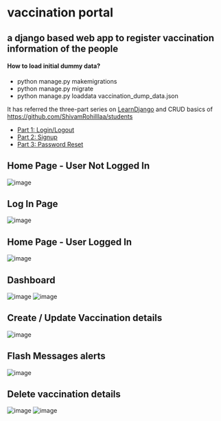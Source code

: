 # vaccination portal
## a django based web app to register vaccination information of the people

#### How to load initial dummy data?
- python manage.py makemigrations
- python manage.py migrate
- python manage.py loaddata vaccination_dump_data.json

It has referred the three-part series on [LearnDjango](https://learndjango.com) and CRUD basics of https://github.com/ShivamRohilllaa/students

- [Part 1: Login/Logout](https://learndjango.com/tutorials/django-login-and-logout-tutorial)
- [Part 2: Signup](https://learndjango.com/tutorials/django-signup-tutorial)
- [Part 3: Password Reset](https://learndjango.com/tutorials/django-password-reset-tutorial)

## Home Page - User Not Logged In
![image](https://user-images.githubusercontent.com/46608433/143462599-daf4f881-a7dc-451d-bc02-b42146ad0727.png)

## Log In Page
![image](https://user-images.githubusercontent.com/46608433/143462735-89212551-63fa-4553-a8af-f43a7738afca.png)

## Home Page - User Logged In
![image](https://user-images.githubusercontent.com/46608433/143462832-731fc2dc-ac1f-4c5e-99cf-740a1c1e3453.png)

## Dashboard
![image](https://user-images.githubusercontent.com/46608433/143462924-b63b5b1d-32cb-4d72-b4e2-0eaad9004426.png)
![image](https://user-images.githubusercontent.com/46608433/143462970-3ca9768d-36e8-4d17-bb60-27c9e4dbb0a6.png)

## Create / Update Vaccination details
![image](https://user-images.githubusercontent.com/46608433/143463095-092d1523-e23e-4ca0-b4d6-0d70f90a943d.png)

## Flash Messages alerts
![image](https://user-images.githubusercontent.com/46608433/143463327-17b2c437-c3ea-4a62-b5ee-c1fc878e0041.png)

## Delete vaccination details
![image](https://user-images.githubusercontent.com/46608433/143463422-2701f710-05d5-4baa-a700-b9607512ee57.png)
![image](https://user-images.githubusercontent.com/46608433/143463510-7bfbc0af-5dc4-401d-80fe-9179f4089348.png)
